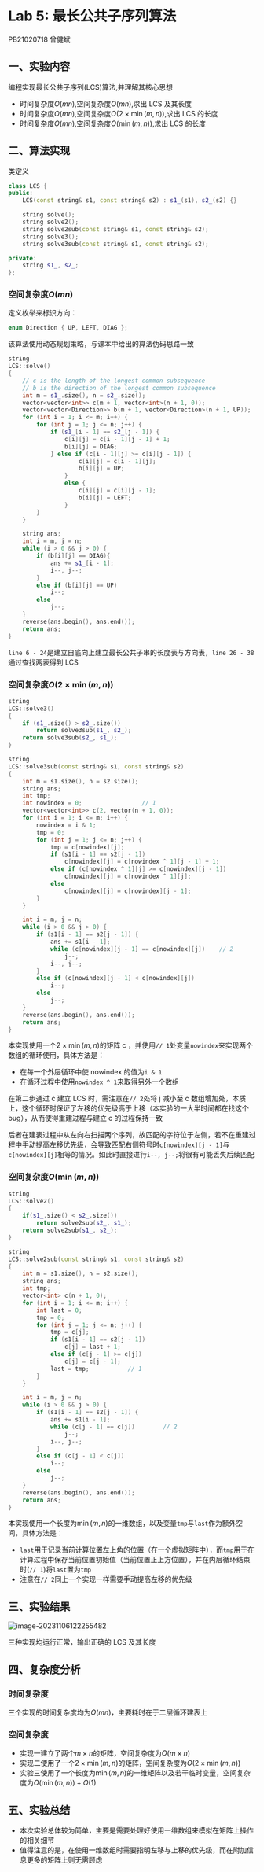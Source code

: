 # Lab 5: 最长公共子序列算法

PB21020718 曾健斌

## 一、实验内容

编程实现最长公共子序列(LCS)算法,并理解其核心思想

- 时间复杂度$O(mn)$,空间复杂度$O(mn)$,求出 LCS 及其长度
- 时间复杂度$O(mn)$,空间复杂度$O(2\times\min(m,n))$,求出 LCS 的长度
- 时间复杂度$O(mn)$,空间复杂度$O(\min(m,n))$,求出 LCS 的长度



## 二、算法实现

类定义

```c++
class LCS {
public:
    LCS(const string& s1, const string& s2) : s1_(s1), s2_(s2) {}

    string solve();
    string solve2();
    string solve2sub(const string& s1, const string& s2);
    string solve3();
    string solve3sub(const string& s1, const string& s2);

private:
    string s1_, s2_;
};
```

### 空间复杂度$O(mn)$

定义枚举来标识方向：

```c++
enum Direction { UP, LEFT, DIAG };
```

该算法使用动态规划策略，与课本中给出的算法伪码思路一致

```c++
string
LCS::solve()
{
    // c is the length of the longest common subsequence
    // b is the direction of the longest common subsequence
    int m = s1_.size(), n = s2_.size();
    vector<vector<int>> c(m + 1, vector<int>(n + 1, 0));
    vector<vector<Direction>> b(m + 1, vector<Direction>(n + 1, UP));
    for (int i = 1; i <= m; i++) {
        for (int j = 1; j <= n; j++) {
            if (s1_[i - 1] == s2_[j - 1]) {
                c[i][j] = c[i - 1][j - 1] + 1;
                b[i][j] = DIAG;
            } else if (c[i - 1][j] >= c[i][j - 1]) {
                    c[i][j] = c[i - 1][j];
                    b[i][j] = UP;
                }
                else {
                    c[i][j] = c[i][j - 1];
                    b[i][j] = LEFT;
                }
        }
    }

    string ans;
    int i = m, j = n;
    while (i > 0 && j > 0) {
        if (b[i][j] == DIAG){
            ans += s1_[i - 1];
            i--, j--;
        }
        else if (b[i][j] == UP)
            i--;
		else 
            j--;
    }
    reverse(ans.begin(), ans.end());
    return ans;
}
```

`line 6 - 24`是建立自底向上建立最长公共子串的长度表与方向表，`line 26 - 38`通过查找两表得到 LCS

### 空间复杂度$O(2\times\min(m,n))$

```c++
string
LCS::solve3()
{
    if (s1_.size() > s2_.size())
        return solve3sub(s1_, s2_);
    return solve3sub(s2_, s1_);
}

string
LCS::solve3sub(const string& s1, const string& s2)
{
    int m = s1.size(), n = s2.size();
    string ans;
    int tmp;
    int nowindex = 0;                 // 1
    vector<vector<int>> c(2, vector(n + 1, 0));
    for (int i = 1; i <= m; i++) {
        nowindex = i & 1;
        tmp = 0;
        for (int j = 1; j <= n; j++) {
            tmp = c[nowindex][j];
            if (s1[i - 1] == s2[j - 1])
                c[nowindex][j] = c[nowindex ^ 1][j - 1] + 1;
            else if (c[nowindex ^ 1][j] >= c[nowindex][j - 1])
                c[nowindex][j] = c[nowindex ^ 1][j];
            else
                c[nowindex][j] = c[nowindex][j - 1];
        }
    }

    int i = m, j = n;
    while (i > 0 && j > 0) {
        if (s1[i - 1] == s2[j - 1]) {
            ans += s1[i - 1];
            while (c[nowindex][j - 1] == c[nowindex][j])    // 2
                j--;
            i--, j--;
        }
        else if (c[nowindex][j - 1] < c[nowindex][j])
            i--;
		else
            j--;
    }
    reverse(ans.begin(), ans.end());
    return ans;
}
```

本实现使用一个$2\times \min(m,n)$的矩阵 c ，并使用`// 1`处变量`nowindex`来实现两个数组的循环使用，具体方法是：

- 在每一个外层循环中使 nowindex 的值为`i & 1`
- 在循环过程中使用`nowindex ^ 1`来取得另外一个数组

在第二步通过 c 建立 LCS 时，需注意在`// 2`处将 j 减小至 c 数组增加处，本质上，这个循环时保证了左移的优先级高于上移（本实验的一大半时间都在找这个bug），从而使得重建过程与建立 c 的过程保持一致

后者在建表过程中从左向右扫描两个序列，故匹配的字符位于左侧，若不在重建过程中手动提高左移优先级，会导致匹配右侧符号时`c[nowindex][j - 1]`与`c[nowindex][j]`相等的情况。如此时直接进行`i--, j--;`将很有可能丢失后续匹配

### 空间复杂度$O(\min(m,n))$

```c++
string
LCS::solve2()
{
    if(s1_.size() < s2_.size())
        return solve2sub(s2_, s1_);
    return solve2sub(s1_, s2_);
}

string
LCS::solve2sub(const string& s1, const string& s2)
{
    int m = s1.size(), n = s2.size();
    string ans;
    int tmp;
    vector<int> c(n + 1, 0);
    for (int i = 1; i <= m; i++) {
        int last = 0;
        tmp = 0;
        for (int j = 1; j <= n; j++) {
            tmp = c[j];
            if (s1[i - 1] == s2[j - 1])
                c[j] = last + 1;
            else if (c[j - 1] >= c[j])
                c[j] = c[j - 1];
            last = tmp;           // 1
        }
    }

    int i = m, j = n;
    while (i > 0 && j > 0) {
        if (s1[i - 1] == s2[j - 1]) {
            ans += s1[i - 1];
            while (c[j - 1] == c[j])        // 2
                j--;
            i--, j--;
        }
        else if (c[j - 1] < c[j])
            i--;
		else
            j--;
    }
    reverse(ans.begin(), ans.end());
    return ans;
}
```

本实现使用一个长度为$\min(m,n)$的一维数组，以及变量`tmp`与`last`作为额外空间，具体方法是：

- `last`用于记录当前计算位置左上角的位置（在一个虚拟矩阵中），而`tmp`用于在计算过程中保存当前位置初始值（当前位置正上方位置），并在内层循环结束时(`// 1`)将`last`置为`tmp`
- 注意在`// 2`同上一个实现一样需要手动提高左移的优先级



## 三、实验结果

![image-20231106122255482](/home/zeng/snap/typora/86/.config/Typora/typora-user-images/image-20231106122255482.png)

三种实现均运行正常，输出正确的 LCS 及其长度



## 四、复杂度分析

### 时间复杂度

三个实现的时间复杂度均为$O(mn)$，主要耗时在于二层循环建表上

### 空间复杂度

- 实现一建立了两个$m\times n$的矩阵，空间复杂度为$O(m\times n)$
- 实现二使用了一个$2\times \min(m,n)$的矩阵，空间复杂度为$O(2\times \min(m,n))$
- 实验三使用了一个长度为$\min(m,n)$的一维矩阵以及若干临时变量，空间复杂度为$O(\min(m,n))+O(1)$




## 五、实验总结

- 本次实验总体较为简单，主要是需要处理好使用一维数组来模拟在矩阵上操作的相关细节
- 值得注意的是，在使用一维数组时需要指明左移与上移的优先级，而在附加信息更多的矩阵上则无需顾虑
